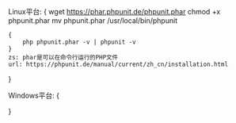 
Linux平台:
{
    wget https://phar.phpunit.de/phpunit.phar
    chmod +x phpunit.phar
    mv phpunit.phar /usr/local/bin/phpunit

    {
        php phpunit.phar -v | phpunit -v
    }
    zs: phar是可以在命令行运行的PHP文件
    url: https://phpunit.de/manual/current/zh_cn/installation.html
}


Windows平台:
{

}

